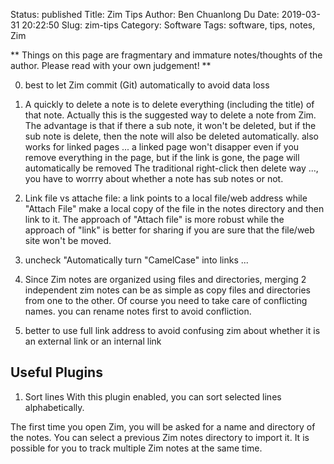 Status: published
Title: Zim Tips
Author: Ben Chuanlong Du
Date: 2019-03-31 20:22:50
Slug: zim-tips
Category: Software
Tags: software, tips, notes, Zim

**
Things on this page are fragmentary and immature notes/thoughts of the author. 
Please read with your own judgement!
**
 
0. best to let Zim commit (Git) automatically to avoid data loss

0. A quickly to delete a note is to delete everything (including the title) of that note.
Actually this is the suggested way to delete a note from Zim.
The advantage is that if there a sub note, it won't be deleted,
but if the sub note is delete, then the note will also be deleted automatically.
also works for linked pages ... 
a linked page won't disapper even if you remove everything in the page,
but if the link is gone, the page will automatically be removed
The traditional right-click then delete way ..., 
you have to worrry about whether a note has sub notes or not.

1. Link file vs attache file: 
a link points to a local file/web address 
while "Attach File" make a local copy of the file in the notes directory and then link to it. 
The approach of "Attach file" is more robust while the approach of "link" is better for sharing 
if you are sure that the file/web site won't be moved.

2. uncheck "Automatically turn "CamelCase" into links ...

3. Since Zim notes are organized using files and directories, 
merging 2 independent zim notes can be as simple as copy files and directories from one to the other.
Of course you need to take care of conflicting names.
you can rename notes first to avoid confliction.

4. better to use full link address to avoid confusing zim 
about whether it is an external link or an internal link

## Useful Plugins
1. Sort lines
With this plugin enabled, you can sort selected lines alphabetically.

The first time you open Zim,
you will be asked for a name and directory of the notes.
You can select a previous Zim notes directory to import it.
It is possible for you to track multiple Zim notes at the same time.
